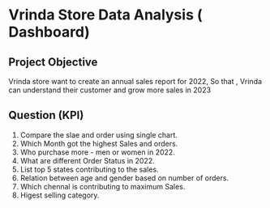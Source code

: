 # Vrinda Store Data Analysis ( Dashboard) 
## Project Objective
Vrinda store want to create an annual sales report for 2022, So that , Vrinda  can understand their customer and grow more sales in 2023
## Question (KPI)
1) Compare the slae and order using single chart.
2) Which Month got the highest Sales and orders.
3) Who purchase more - men or women in 2022.
4) What are different Order Status in 2022.
5) List top 5 states contributing to the sales. 
6) Relation between age and gender based on number of orders.
7) Which chennal is  contributing  to maximum Sales. 
8) Higest selling category.

